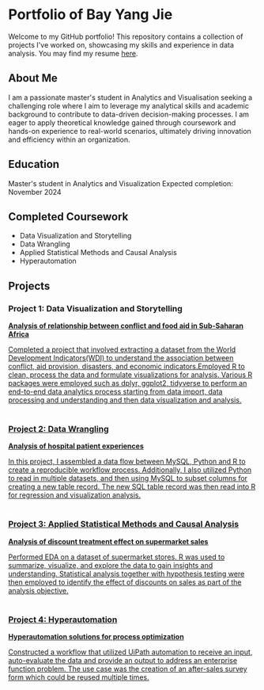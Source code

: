 # Portfolio of Bay Yang Jie 

Welcome to my GitHub portfolio! This repository contains a collection of projects I've worked on, showcasing my skills and experience in data analysis. You may find my resume <a href="https://drive.google.com/file/d/1GAgaUo4LVUWnO2rdLaMTnEOUqKtsgBMw/view?usp=drive_link">here</a>.

## About Me
I am a passionate master's student in Analytics and Visualisation seeking a challenging role where I aim to leverage my analytical skills and academic background to contribute to data-driven decision-making processes. I am eager to apply theoretical knowledge gained through coursework and hands-on experience to real-world scenarios, ultimately driving innovation and efficiency within an organization.

## Education
Master's student in Analytics and Visualization
Expected completion: November 2024

## Completed Coursework
- Data Visualization and Storytelling
- Data Wrangling
- Applied Statistical Methods and Causal Analysis
- Hyperautomation

## Projects

### Project 1: Data Visualization and Storytelling
<a href="https://bayyangjie.github.io/Data-Visualization-and-Storytelling"> <b> Analysis of relationship between conflict and food aid in Sub-Saharan Africa </b>

Completed a project that involved extracting a dataset from the World Development Indicators(WDI) to understand the association between conflict, aid provision, disasters, and economic indicators.Employed R to clean, process the data and formulate visualizations for analysis. Various R packages were employed such as dplyr, ggplot2, tidyverse to perform an end-to-end data analytics process starting from data import, data processing and understanding and then data visualization and analysis. <br> <br>

### Project 2: Data Wrangling
<a href="https://bayyangjie.github.io/Data-Wrangling"> <b> Analysis of hospital patient experiences </b>

In this project, I assembled a data flow between MySQL, Python and R to create a reproducible workflow process. Additionally, I also utilized Python to read in multiple datasets, and then using MySQL to subset columns for creating a new table record. The new SQL table record was then read into R for regression and visualization analysis. <br> <br>

### Project 3: Applied Statistical Methods and Causal Analysis
<a href="https://bayyangjie.github.io/Applied-Statistical-Methods-and-Causal-Analysis"> <b> Analysis of discount treatment effect on supermarket sales </b>

Performed EDA on a dataset of supermarket stores. R was used to summarize, visualize, and explore the data to gain insights and understanding. Statistical analysis together with hypothesis testing were then employed to identify the effect of discounts on sales as part of the analysis objective. <br> <br>

### Project 4: Hyperautomation
<a href="https://bayyangjie.github.io/Hyperautomation"> <b> Hyperautomation solutions for process optimization </b>

Constructed a workflow that utilized UiPath automation to receive an input, auto-evaluate the data and provide an output to address an enterprise function problem. The use case was the creation of an after-sales survey form which could be reused multiple times.



